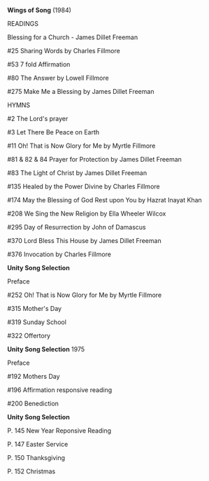 **Wings of Song** (1984)

READINGS

Blessing for a Church - James Dillet Freeman

#25 Sharing Words by Charles Fillmore

#53 7 fold Affirmation

#80 The Answer by Lowell Fillmore

#275 Make Me a Blessing by James Dillet Freeman


HYMNS

#2 The Lord's prayer

#3 Let There Be Peace on Earth

#11 Oh! That is Now Glory for Me by Myrtle Fillmore

#81 & 82 & 84 Prayer for Protection by James Dillet Freeman

#83 The Light of Christ by James Dillet Freeman

#135 Healed by the Power Divine by Charles Fillmore

#174 May the Blessing of God Rest upon You by Hazrat Inayat Khan

#208 We Sing the New Religion by Ella Wheeler Wilcox

#295 Day of Resurrection by John of Damascus

#370 Lord Bless This House by James Dillet Freeman

#376 Invocation by Charles Fillmore

**Unity Song Selection**

Preface

#252 Oh! That is Now Glory for Me by Myrtle Fillmore

#315 Mother's Day

#319 Sunday School

#322 Offertory


**Unity Song Selection** 1975

Preface

#192 Mothers Day

#196 Affirmation responsive reading

#200 Benediction


**Unity Song Selection**

P. 145 New Year Reponsive Reading

P. 147 Easter Service

P. 150 Thanksgiving

P. 152 Christmas
